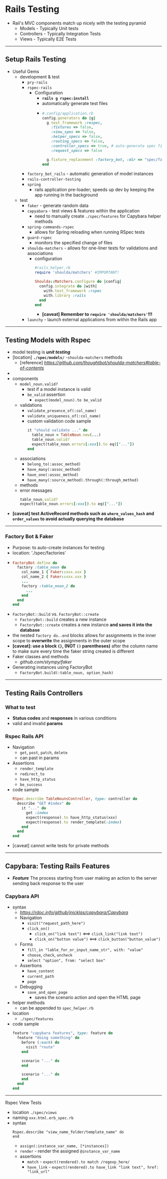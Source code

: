 # Rails Testing
- Rail's MVC components match up nicely with the testing pyramid
  - Models - Typically Unit tests
  - Controllers - Typically Integration Tests
  - Views - Typically E2E Tests
---
## Setup Rails Testing
- Useful Gems
  - development & test
    - `pry-rails`
    - `rspec-rails`
      - Configuration
        - **`rails g rspec:install`**
        - automatically generate test files
        - ```ruby
          #.config/application.rb
          config.generators do |g|
            g.test_framework :respec,
              :fixtures => false,
              :view_spes => false,
              :helper_specs => false,
              :routing_specs => false,
              :controller_specs => true, # auto-generate spec file when generating a controller
              :request_specs => false

            g.fixture_replacement :factory_bot, :dir => "spec/factories" #easier fixture replacement and automatic creation of instances
          end
          ```
    - `factory_bot_rails` - automatic generation of model instances
    - `rails-controller-testing`
    - `spring`
      - rails application pre-loader; speeds up dev by keeping the app running in the background
  - test
    - `faker` - generate random data
    - `capyabara` - test views & features within the application
        - need to manually create `./spec/features` for Capybara helper methods
    - `spring-commands-rspec`
      - allows for Spring reloading when running RSpec tests
    - `guard-rspec`
      - monitors the specified change of files
    - `shoulda-matchers` - allows for one-liner tests for validations and associations
      - configuration
        ```ruby
        #rails_helper.rb
        require 'shoulda/matchers' #IMPORTANT!

        Shoulda::Matchers.configure do |config|
          config.integrate do |with|
            with.test_framework :rspec
            with.library :rails
          end
        end
        ```
        - **[caveat] Remember to `require 'shoulda/matchers'`!!!**
    - `launchy` - launch external applications from within the Rails app
---
## Testing Models with Rspec
- model testing is ***unit testing***
- [location] **`./spec/models/`**
-`shoulda-matchers` methods
  - [reference] _https://github.com/thoughtbot/shoulda-matchers#table-of-contents_
- 
- components
  - `model_noun.valid?`
    - test if a model instance is valid
    - `be_valid` assertion
      - `expect(model_noun).to be_valid`
  - validations
    - `validate_presence_of(:col_name)`
    - `validate_uniqueness_of(:col_name)`
    - custom validation code sample
      ```ruby
      it "should validate ..." do
        table_noun = TableNoun.new(...)
        table_noun.valid?
        expect(table_noun.errors[:xxx]).to eq(["..."])
      end
      ```
  - associations
    - `belong_to(:assoc_method)`
    - `have_many(:assoc_method)`
    - `have_one(:assoc_method)`
    - `have_many(:source_method).through(:through_method)`
  - methods
  - error messages
    ```ruby
    table_noun.valid?
    expect(table_noun.errors[:xxx]).to eq(["..."])
    ```
- **[caveat] test ActiveRecord methods such as `where_values_hash` and `order_values` to avoid actually querying the database**
---
### Factory Bot & Faker
- Purpose: to auto-create instances for testing
- location: './spec/factories'
- ```ruby
  FactoryBot.define do
    factory :table_noun do
      col_name_1 { Faker::xxx.xxx }
      col_name_2 { Faker::xxx.xxx }
      ...
      factory :table_noun_2 do
        ...
      end
    end
  end
  ```
- `FactoryBot::build` vs. `FactoryBot::create`
  - `FactoryBot::build` creates a new instance
  - `FactoryBot::create` creates a new instance **and saves it into the database**
- the nested `factory do..end` blocks allows for assignments in the inner scope to **overwrite** the assignments in the outer scope
- **[caveat]: use a block `{}`, (NOT `()` parentheses)** after the column name to make sure every time the faker string created is different
- Faker classes and methods
  - _github.com/stympy/faker_
- Generating instances using FactoryBot
  - `FactoryBot.build(:table_noun, option_hash)`
---
## Testing Rails Controllers
### What to test
- **Status codes** and **responses** in various conditions
- valid and invalid **params**

### Rspec Rails API
- Navigation
  - `get`, `post`, `patch`, `delete`
  - can past in params
- Assertions
  - `render_template`
  - `redirect_to`
  - `have_http_status`
  - `be_success`
- code sample
  ```ruby
  RSpec.describe TableNounsController, type: controller do
    describe "GET #index" do
      it "..." do
        get :index
        expect(response).to have_http_status(xxx)
        expect(response).to render_template(:index)
      end
    end
  end
  ```
- [caveat] cannot write tests for private methods

---
## Capybara: Testing Rails Features
- ***Feature*** The process starting from user making an action to the server sending back response to the user

### Capybara API
- syntax
  - _https://rdoc.info/github/jnicklas/capybara/Capybara_
  - Navigation
    - `visit("request_path_here")`
    - `click_on()`
      - `click_on("link text")` <==> `click_link("link text")`
      - `click_on("button value")` <==> `click_button("button_value")`
  - Forms
    - `fill_in "lable_for_or_input_name_str", with: "value"`
    - `choose`, `check`, `uncheck`
    - `select "option", from: "select box"`
  - Assertions
    - `have_content`
    - `current_path`
    - `page`
  - Debugging
    - `save_and_open_page`
      - saves the scenario action and open the HTML page
- helper methods
  - can be appended to `spec_helper.rb`
- location
  - `./spec/features`
- code sample
  ```ruby
  feature "capybara features", type: feature do
    feature "doing something" do
      before (:each) do
        visit "route"
      end

      scenario "..." do
      end

      scenario "..." do
      end
    end
  end
  ```
---
Rspec View Tests
- location
  `./spec/views`
- naming
  `xxx.html.erb_spec.rb`
- syntax
  ```
  Rspec.describe "view_name_folder/template_name" do
  end
  ```
  - `assign(:instance_var_name, [*instances])`
  - `render` - render the assigned `@instance_var_name`
  - assertions
    - `match` - `expect(rendered).to match /regexp_here/`
    - `have_link` - `expect(rendered).to have_link "link text", href: "link_url"`
